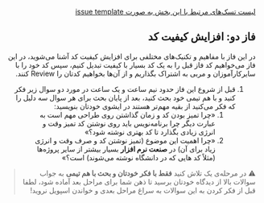 <div dir='rtl' align='right'>

[لیست تسک‌های مرتبط با این بخش به صورت issue template](./issue-template-Search-Phase2.md)

## فاز دو: افزایش کیفیت کد
در این فاز با مفاهیم و تکنیک‌های مختلفی برای افزایش کیفیت کد آشنا می‌شوید، در این فاز می‌خواهیم کد فاز قبل را به یک کد بسیار با کیفیت تبدیل کنیم، سپس کد خود را با سایرکارآموزان و مربی به اشتراک بگذاریم و از آن‌ها بخواهیم کدتان را Review کنند.
1. قبل از شروع این فاز حدود نیم ساعت و یک ساعت در مورد دو سوال زیر فکر کنید و با هم تیمی خود بحث کنید، بعد از پایان بحث برای هر سوال سه دلیل را که فکر می‌کنید از بقیه مهم‌تر هستند در ایشوی خودتان بنویسید:
    1. «چرا تمیز بودن کد و زمان گذاشتن روی طراحی مهم است به عبارت دیگر چرا برنامه‌نویس باید روی نوشتن کد تمیز وقت و انرژی زیادی بگذارد تا کد بهتری نوشته شود؟»
    1. «چرا اهمیت این موضوع (تمیز نوشتن کد و صرف وقت و انرژی زیاد برای آن) در **صنعت نرم افزار** بسیار بیشتر از سایر پروژه‌ها (مثلاً کد هایی که در دانشگاه نوشته می‌شوند) است؟»

> :warning: در مرحله‌ی یک تلاش کنید **فقط با فکر خودتان و بحث با هم تیمی** به جواب سوالات بالا از دیدگاه خودتان برسید تا ذهن شما برای مراحل بعد آماده شود، لطفا قبل از فکر کردن به این سوالات به سراغ مراحل بعدی و خواندن اسپویل نروید! 

    
</div>
